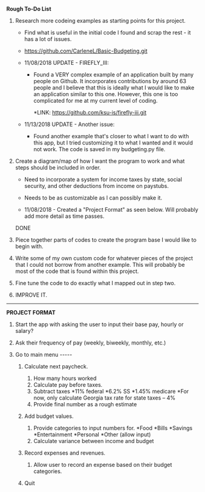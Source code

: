 **Rough To-Do List**
1. Research more codeing examples as starting points for this project.
   * Find what is useful in the initial code I found and scrap the rest - it has a lot of issues.
   
   * https://github.com/CarleneL/Basic-Budgeting.git
   
   * 11/08/2018 UPDATE - FIREFLY_III:
        
        * Found a VERY complex example of an application built by many people on Github. It incorporates contributions by around 63 people and I believe that this is ideally what I would like to make an application similar to this one. However, this one is too complicated for me at my current level of coding.
        
            *LINK: https://github.com/ksu-is/firefly-iii.git
          
    * 11/13/2018 UPDATE - Another issue:
    
         * Found another example that's closer to what I want to do with this app, but I tried customizing it to what I wanted and it would not work. The code is saved in my budgeting.py file.
   
1. Create a diagram/map of how I want the program to work and what steps should be included in order.
   * Need to incorporate a system for income taxes by state, social security, and other deductions from income on paystubs.
   * Needs to be as customizable as I can possibly make it.
   
   * 11/08/2018 - Created a "Project Format" as seen below. Will probably add more detail as time passes.
   
   
   DONE
   
   
1. Piece together parts of codes to create the program base I would like to begin with.

1. Write some of my own custom code for whatever pieces of the project that I could not borrow from another example. This will probably be most of the code that is found within this project.

1. Fine tune the code to do exactly what I mapped out in step two.

1. IMPROVE IT. 


___________________________________________________________________________________



**PROJECT FORMAT**

1. Start the app with asking the user to input their base pay, hourly or salary?

1. Ask their frequency of pay (weekly, biweekly, monthly, etc.)

1. Go to main menu -----
   1. Calculate next paycheck.
      1. How many hours worked
      1. Calculate pay before taxes.
      1. Subtract taxes 
        *11% federal
        *6.2% SS
        *1.45% medicare
        *For now, only calculate Georgia tax rate for state taxes – 4%
      1. Provide final number as a rough estimate
      
   1. Add budget values.
      1. Provide categories to input numbers for.
         *Food
         *Bills
         *Savings
         *Entertainment
         *Personal
         *Other (allow input)
      1. Calculate variance between income and budget
      
   1. Record expenses and revenues.
      1. Allow user to record an expense based on their budget categories.
      
   1. Quit

